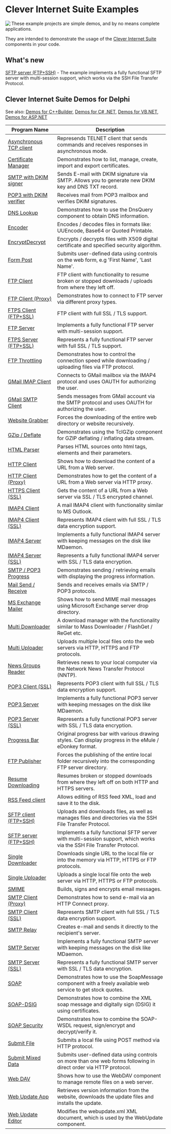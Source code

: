 # Clever Internet Suite Examples

<img align="left" src="suite101-splash.jpg"/>

These example projects are simple demos, and by no means complete applications.

They are intended to demonstrate the usage of the [Clever Internet Suite](https://www.clevercomponents.com/products/inetsuite/) components in your code.

## What's new

[SFTP server (FTP+SSH)](./Delphi/SFtpServer) - The example implements a fully functional SFTP server with multi-session support, which works via the SSH File Transfer Protocol.

## Clever Internet Suite Demos for Delphi

See also:  [Demos for C++Builder](DemosCBuilder.md), [Demos for C# .NET](DemosCS.md), [Demos for VB.NET](DemosVBNET.md), [Demos for ASP.NET](./ASP.NET)   

| Program Name | Description |
|---|---|
|[Asynchronous TCP client](./Delphi/AsyncClient)|Represends TELNET client that sends commands and receives responses in asynchronous mode.|
|[Certificate Manager](./Delphi/CertMgr)|Demonstrates how to list, manage, create, import and export certificates.|
|[SMTP with DKIM signer](./Delphi/DkimSign)|Sends E-mail with DKIM signature via SMTP. Allows you to generate new DKIM key and DNS TXT record.|
|[POP3 with DKIM verifier](./Delphi/DkimVerify)|Receives mail from POP3 mailbox and verifies DKIM signatures.|
|[DNS Lookup](./Delphi/DnsLookup)|Demonstrates how to use the DnsQuery component to obtain DNS information.|
|[Encoder](./Delphi/Encoder)|Encodes / decodes files in formats like: UUEncode, Base64 or Quoted Printable.|
|[EncryptDecrypt](./Delphi/EncryptDecrypt)|Encrypts / decrypts files with X509 digital certificate and specified security algorithm.|
|[Form Post](./Delphi/FormPost)|Submits user-defined data using controls on the web form, e.g 'First Name', 'Last Name'.|
|[FTP Client](./Delphi/FtpClient)|FTP client with functionality to resume broken or stopped downloads / uploads from where they left off.|
|[FTP Client (Proxy)](./Delphi/FtpClientProxy)|Demonstrates how to connect to FTP server via different proxy types.|
|[FTPS Client (FTP+SSL)](./Delphi/FtpClientSSL)|FTP client with full SSL / TLS support.|
|[FTP Server](./Delphi/FtpServer)|Implements a fully functional FTP server with multi-session support.|
|[FTPS Server (FTP+SSL)](./Delphi/FtpServerSSL)|Represents a fully functional FTP server with full SSL / TLS support.|
|[FTP Throttling](./Delphi/FtpThrottling)|Demonstrates how to control the connection speed while downloading / uploading files via FTP protocol.|
|[GMail IMAP Client](./Delphi/GMailIMAP)|Connects to GMail mailbox via the IMAP4 protocol and uses OAUTH for authorizing the user.|
|[GMail SMTP Client](./Delphi/GMailSMTP)|Sends messages from GMail account via the SMTP protocol and uses OAUTH for authorizing the user.|
|[Website Grabber](./Delphi/GrabWebSite)|Forces the downloading of the entire web directory or website recursively.|
|[GZip / Deflate](./Delphi/GZipDeflate)|Demonstrates using the TclGZip component for GZIP deflating / inflating data stream.|
|[HTML Parser](./Delphi/HtmlParser)|Parses HTML sources onto html tags, elements and their parameters.|
|[HTTP Client](./Delphi/HttpClient)|Shows how to download the content of a URL from a Web server.|
|[HTTP Client (Proxy)](./Delphi/HttpClientProxy)|Demonstrates how to get the content of a URL from a Web server via HTTP proxy.|
|[HTTPS Client (SSL)](./Delphi/HttpClientSSL)|Gets the content of a URL from a Web server via SSL / TLS encrypted channel.|
|[IMAP4 Client](./Delphi/ImapClient)|A mail IMAP4 client with functionality similar to MS Outlook.|
|[IMAP4 Client (SSL)](./Delphi/ImapClientSSL)|Represents IMAP4 client with full SSL / TLS data encryption support.|
|[IMAP4 Server](./Delphi/ImapServer)|Implements a fully functional IMAP4 server with keeping messages on the disk like MDaemon.|
|[IMAP4 Server (SSL)](./Delphi/ImapServerSSL)|Represents a fully functional IMAP4 server with SSL / TLS data encryption.|
|[SMTP / POP3 Progress](./Delphi/MailProgress)|Demonstrates sending / retrieving emails with displaying the progress information.|
|[Mail Send / Receive](./Delphi/MailSendReceive)|Sends and receives emails via SMTP / POP3 protocols.|
|[MS Exchange Mailer](./Delphi/MSExchange)|Shows how to send MIME mail messages using Microsoft Exchange server drop directory.|
|[Multi Downloader](./Delphi/MultiDownloader)|A download manager with the functionality similar to Mass Downloader / FlashGet / ReGet etc.|
|[Multi Uploader](./Delphi/MultiUploader)|Uploads multiple local files onto the web servers via HTTP, HTTPS and FTP protocols.|
|[News Groups Reader](./Delphi/NewsGroups)|Retrieves news to your local computer via the Network News Transfer Protocol (NNTP).|
|[POP3 Client (SSL)](./Delphi/Pop3ClientSSL)|Represents POP3 client with full SSL / TLS data encryption support.|
|[POP3 Server](./Delphi/Pop3Server)|Implements a fully functional POP3 server with keeping messages on the disk like MDaemon.|
|[POP3 Server (SSL)](./Delphi/Pop3ServerSSL)|Represents a fully functional POP3 server with SSL / TLS data encryption.|
|[Progress Bar](./Delphi/ProgressBar)|Original progress bar with various drawing styles. Can display progress in the eMule / eDonkey format.|
|[FTP Publisher](./Delphi/PublishFtpDir)|Forces the publishing of the entire local folder recursively into the corresponding FTP server directory.|
|[Resume Downloading](./Delphi/Resuming)|Resumes broken or stopped downloads from where they left off on both HTTP and HTTPS servers.|
|[RSS Feed client](./Delphi/RssFeed)|Allows editing of RSS feed XML, load and save it to the disk.|
|[SFTP client (FTP+SSH)](./Delphi/SFtpClient)|Uploads and downloads files, as well as manages files and directories via the SSH File Transfer Protocol.|
|[SFTP server (FTP+SSH)](./Delphi/SFtpServer)|Implements a fully functional SFTP server with multi-session support, which works via the SSH File Transfer Protocol.|
|[Single Downloader](./Delphi/SingleDownloader)|Downloads single URL to the local file or into the memory via HTTP, HTTPS or FTP protocols.|
|[Single Uploader](./Delphi/SingleUploader)|Uploads a single local file onto the web server via HTTP, HTTPS or FTP protocols.|
|[SMIME](./Delphi/SMime)|Builds, signs and encrypts email messages.|
|[SMTP Client (Proxy)](./Delphi/SmtpClientProxy)|Demonstrates how to send e-mail via an HTTP Connect proxy.|
|[SMTP Client (SSL)](./Delphi/SmtpClientSSL)|Represents SMTP client with full SSL / TLS data encryption support.|
|[SMTP Relay](./Delphi/SmtpRelay)|Creates e-mail and sends it directly to the recipient's server.|
|[SMTP Server](./Delphi/SmtpServer)|Implements a fully functional SMTP server with keeping messages on the disk like MDaemon.|
|[SMTP Server (SSL)](./Delphi/SmtpServerSSL)|Represents a fully functional SMTP server with SSL / TLS data encryption.|
|[SOAP](./Delphi/Soap)|Demonstrates how to use the SoapMessage component with a freely available web service to get stock quotes.|
|[SOAP-DSIG](./Delphi/SoapDSIG)|Demonstrates how to combine the XML soap message and digitally sign (DSIG) it using certificates.|
|[SOAP Security](./Delphi/SoapSecurity)|Demonstrates how to combine the SOAP-WSDL request, sign/encrypt and decrypt/verify it.|
|[Submit File](./Delphi/SubmitFile)|Submits a local file using POST method via HTTP protocol.|
|[Submit Mixed Data](./Delphi/SubmitWizard)|Submits user-defined data using controls on more than one web forms following in direct order via HTTP protocol.|
|[Web DAV](./Delphi/WebDAV)|Shows how to use the WebDAV component to manage remote files on a web server.|
|[Web Update App](./Delphi/WebUpdateApp)|Retrieves version information from the website, downloads the update files and installs the update.|
|[Web Update Editor](./Delphi/WebUpdateEditor)|Modifies the webupdate.xml XML document, which is used by the WebUpdate component.|
